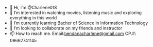 - 👋 Hi, I’m @Charlene018
- 👀 I’m interested in watching movies, listening music and exploring everything in this world
- 🌱 I’m currently learning Bacher of Science in Information Technology
- 💞️ I’m looking to collaborate on my friends and instructor
- 📫 How to reach me. Email:bendanacharlene@gmail.com CP.#:
09662741145
<!---
Charlene018/Charlene Bendaña is a ✨ special ✨ repository because its `README.md` (this file) appears on your GitHub profile.
You can click the Preview link to take a look at your changes.
--->

